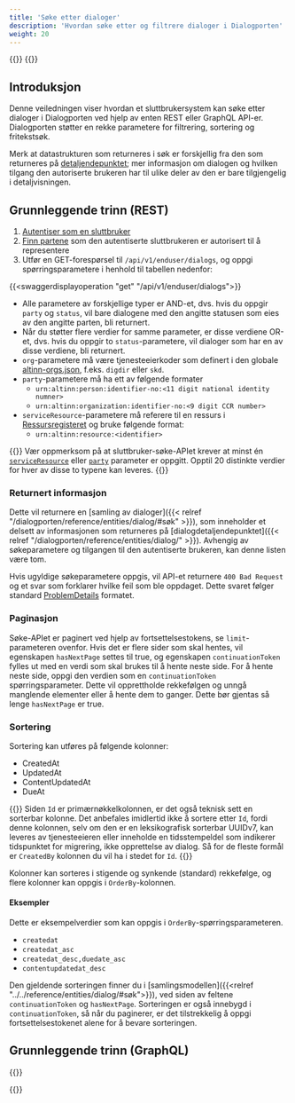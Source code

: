 ```yaml
---
title: 'Søke etter dialoger'
description: 'Hvordan søke etter og filtrere dialoger i Dialogporten'
weight: 20
---
```


{{<dialogportenswaggerselector>}}
{{<swaggerload>}}

## Introduksjon

Denne veiledningen viser hvordan et sluttbrukersystem kan søke etter dialoger i Dialogporten ved hjelp av enten REST eller GraphQL API-er. Dialogporten støtter en rekke parametere for filtrering, sortering og fritekstsøk.

Merk at datastrukturen som returneres i søk er forskjellig fra den som returneres på [detaljendepunktet](../getting-dialog-details); mer informasjon om dialogen og hvilken tilgang den autoriserte brukeren har til ulike deler av den er bare tilgjengelig i detaljvisningen.

## Grunnleggende trinn (REST)

1. [Autentiser som en sluttbruker](../authenticating#bruk-for-sluttbrukersystemer)
2. [Finn partene](../authorized-parties) som den autentiserte sluttbrukeren er autorisert til å representere
3. Utfør en GET-forespørsel til `/api/v1/enduser/dialogs`, og oppgi spørringsparametere i henhold til tabellen nedenfor:

{{<swaggerdisplayoperation "get" "/api/v1/enduser/dialogs">}}

* Alle parametere av forskjellige typer er AND-et, dvs. hvis du oppgir `party` og `status`, vil bare dialogene med den angitte statusen som eies av den angitte parten, bli returnert.
* Når du støtter flere verdier for samme parameter, er disse verdiene OR-et, dvs. hvis du oppgir to `status`-parametere, vil dialoger som har en av disse verdiene, bli returnert.
* `org`-parametere må være tjenesteeierkoder som definert i den globale [altinn-orgs.json](https://altinncdn.no/orgs/altinn-orgs.json), f.eks. `digdir` eller `skd`.
* `party`-parametere må ha ett av følgende formater
    * `urn:altinn:person:identifier-no:<11 digit national identity numner>`
    * `urn:altinn:organization:identifier-no:<9 digit CCR number>`
* `serviceResource`-parametere må referere til en ressurs i [Ressursregisteret](../../../authorization/what-do-you-get/resourceregistry) og bruke følgende format:
    * `urn:altinn:resource:<identifier>`

{{<notice warning>}}
Vær oppmerksom på at sluttbruker-søke-APIet krever at minst én [`serviceResource`](../../getting-started/authorization/service-resource) eller [`party`](../../getting-started/authorization/parties) parameter er oppgitt. Opptil 20 distinkte verdier for hver av disse to typene kan leveres.
{{</notice>}}

### Returnert informasjon

Dette vil returnere en [samling av dialoger]({{< relref "/dialogporten/reference/entities/dialog/#søk" >}}), som inneholder et delsett av informasjonen som returneres på [dialogdetaljendepunktet]({{< relref "/dialogporten/reference/entities/dialog/" >}}). Avhengig av søkeparametere og tilgangen til den autentiserte brukeren, kan denne listen være tom.

Hvis ugyldige søkeparametere oppgis, vil API-et returnere `400 Bad Request` og et svar som forklarer hvilke feil som ble oppdaget. Dette svaret følger standard [ProblemDetails](https://datatracker.ietf.org/doc/html/rfc7807) formatet.

### Paginasjon

Søke-APIet er paginert ved hjelp av fortsettelsestokens, se `limit`-parameteren ovenfor. Hvis det er flere sider som skal hentes, vil egenskapen `hasNextPage` settes til true, og egenskapen `continuationToken` fylles ut med en verdi som skal brukes til å hente neste side. For å hente neste side, oppgi den verdien som en `continuationToken` spørringsparameter. Dette vil opprettholde rekkefølgen og unngå manglende elementer eller å hente dem to ganger. Dette bør gjentas så lenge `hasNextPage` er true.

### Sortering

Sortering kan utføres på følgende kolonner:

* CreatedAt
* UpdatedAt
* ContentUpdatedAt
* DueAt

{{<notice warning>}}
Siden `Id` er primærnøkkelkolonnen, er det også teknisk sett en sorterbar kolonne. Det anbefales imidlertid ikke å sortere etter `Id`, fordi denne kolonnen, selv om den er en leksikografisk sorterbar UUIDv7, kan leveres av tjenesteeieren eller inneholde en tidsstempeldel som indikerer tidspunktet for migrering, ikke opprettelse av dialog. Så for de fleste formål er `CreatedBy` kolonnen du vil ha i stedet for `Id`.
{{</notice>}}

Kolonner kan sorteres i stigende og synkende (standard) rekkefølge, og flere kolonner kan oppgis i `OrderBy`-kolonnen.

#### Eksempler

Dette er eksempelverdier som kan oppgis i `OrderBy`-spørringsparameteren.

* `createdat`
* `createdat_asc`
* `createdat_desc,duedate_asc`
* `contentupdatedat_desc`


Den gjeldende sorteringen finner du i [samlingsmodellen]({{<relref "../../reference/entities/dialog/#søk">}}), ved siden av feltene `continuationToken` og `hasNextPage`. Sorteringen er også innebygd i `continuationToken`, så når du paginerer, er det tilstrekkelig å oppgi fortsettelsestokenet alene for å bevare sorteringen.

## Grunnleggende trinn (GraphQL)

{{<notyetwritten>}}

{{<children />}}
